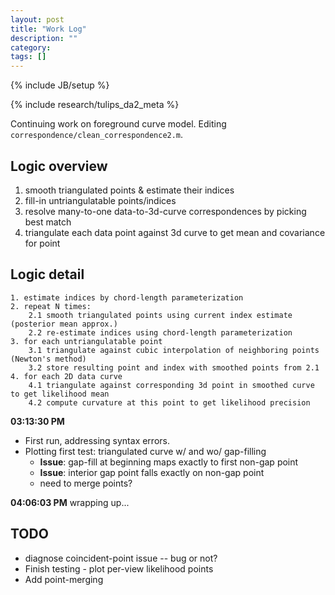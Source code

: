 ```yaml
---
layout: post
title: "Work Log"
description: ""
category: 
tags: []
---
```

{% include JB/setup %}

{% include research/tulips_da2_meta %}

Continuing work on foreground curve model. Editing `correspondence/clean_correspondence2.m`.

Logic overview
------------------
1. smooth triangulated points & estimate their indices
2. fill-in untriangulatable points/indices
3. resolve many-to-one data-to-3d-curve correspondences by picking best match
4. triangulate each data point against 3d curve to get mean and covariance for point

Logic detail
-------------------
    1. estimate indices by chord-length parameterization
    2. repeat N times:
        2.1 smooth triangulated points using current index estimate (posterior mean approx.)
        2.2 re-estimate indices using chord-length parameterization
    3. for each untriangulatable point
        3.1 triangulate against cubic interpolation of neighboring points (Newton's method)
        3.2 store resulting point and index with smoothed points from 2.1
    4. for each 2D data curve
        4.1 triangulate against corresponding 3d point in smoothed curve to get likelihood mean
        4.2 compute curvature at this point to get likelihood precision

    
**03:13:30 PM**

* First run, addressing syntax errors.
* Plotting first test: triangulated curve w/ and wo/ gap-filling
    * **Issue**: gap-fill at beginning maps exactly to first non-gap point
    * **Issue**: interior gap point falls exactly on non-gap point
    * need to merge points?

**04:06:03 PM**
wrapping up...

TODO
------
* diagnose coincident-point issue -- bug or not?
* Finish testing - plot per-view likelihood points 
* Add point-merging

